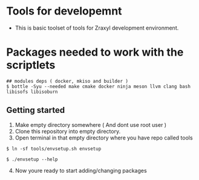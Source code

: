 # Tools for developemnt

* This is basic toolset of tools for Zraxyl development environment.

# Packages needed to work with the scriptlets

```
## modules deps ( docker, mkiso and builder )
$ bottle -Syu --needed make cmake docker ninja meson llvm clang bash libisofs libisoburn
```

## Getting started

1. Make empty directory somewhere ( And dont use root user )
2. Clone this repository into empty directory.
3. Open terminal in that empty directory where you have repo called tools

```
$ ln -sf tools/envsetup.sh envsetup

$ ./envsetup --help
```

4. Now youre ready to start adding/changing packages
